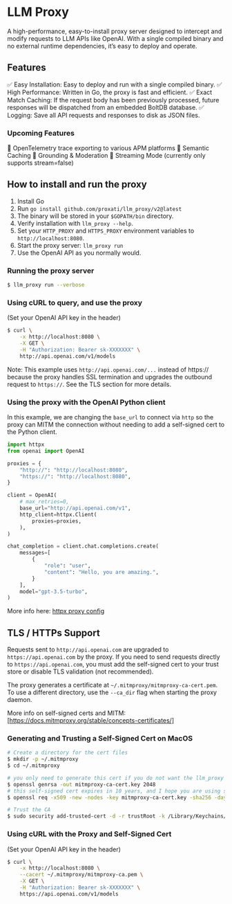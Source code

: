 # LLM Proxy
A high-performance, easy-to-install proxy server designed to intercept and modify requests to LLM
APIs like OpenAI. With a single compiled binary and no external runtime dependencies, it’s easy to
deploy and operate.


## Features

✅ Easy Installation: Easy to deploy and run with a single compiled binary.
✅ High Performance: Written in Go, the proxy is fast and efficient.
✅ Exact Match Caching: If the request body has been previously processed, future responses will be dispatched from an embedded BoltDB database.
✅ Logging: Save all API requests and responses to disk as JSON files.

### Upcoming Features

🔲 OpenTelemetry trace exporting to various APM platforms
🔲 Semantic Caching
🔲 Grounding & Moderation
🔲 Streaming Mode (currently only supports stream=false)

## How to install and run the proxy

1. Install Go
2. Run `go install github.com/proxati/llm_proxy/v2@latest`
3. The binary will be stored in your `$GOPATH/bin` directory.
4. Verify installation with `llm_proxy --help`.
5. Set your `HTTP_PROXY` and `HTTPS_PROXY` environment variables to `http://localhost:8080`.
6. Start the proxy server: `llm_proxy run`
7. Use the OpenAI API as you normally would.

### Running the proxy server

```bash
$ llm_proxy run --verbose
```

### Using cURL to query, and use the proxy
(Set your OpenAI API key in the header)
```bash
$ curl \
    -x http://localhost:8080 \
    -X GET \
    -H "Authorization: Bearer sk-XXXXXXX" \
    http://api.openai.com/v1/models
```
Note: This example uses `http://api.openai.com/...` instead of https:// because the proxy handles
SSL termination and upgrades the outbound request to `https://`. See the TLS section for more
details.

### Using the proxy with the OpenAI Python client

In this example, we are changing the `base_url` to connect via `http` so the proxy can MITM the
connection without needing to add a self-signed cert to the Python client.

```python
import httpx
from openai import OpenAI

proxies = {
    "http://": "http://localhost:8080",
    "https://": "http://localhost:8080",
}

client = OpenAI(
    # max_retries=0,
    base_url="http://api.openai.com/v1",
    http_client=httpx.Client(
        proxies=proxies,
    ),
)

chat_completion = client.chat.completions.create(
    messages=[
        {
            "role": "user",
            "content": "Hello, you are amazing.",
        }
    ],
    model="gpt-3.5-turbo",
)
```
More info here: [httpx proxy config](https://www.python-httpx.org/advanced/#client-instances)

## TLS / HTTPs Support

Requests sent to `http://api.openai.com` are upgraded to `https://api.openai.com` by the proxy. If
you need to send requests directly to `https://api.openai.com`, you must add the self-signed cert
to your trust store or disable TLS validation (not recommended).

The proxy generates a certificate at `~/.mitmproxy/mitmproxy-ca-cert.pem`. To use a different
directory, use the `--ca_dir` flag when starting the proxy daemon.

More info on self-signed certs and MITM:
[https://docs.mitmproxy.org/stable/concepts-certificates/]


### Generating and Trusting a Self-Signed Cert on MacOS

```bash
# Create a directory for the cert files
$ mkdir -p ~/.mitmproxy
$ cd ~/.mitmproxy

# you only need to generate this cert if you do not want the llm_proxy to generate it for you
$ openssl genrsa -out mitmproxy-ca-cert.key 2048
# this self-signed cert expires in 10 years, and I hope you are using something else by that point
$ openssl req -x509 -new -nodes -key mitmproxy-ca-cert.key -sha256 -days 3650 -out mitmproxy-ca-cert.pem

# Trust the CA
$ sudo security add-trusted-cert -d -r trustRoot -k /Library/Keychains/System.keychain mitmproxy-ca-cert.pem
```

### Using cURL with the Proxy and Self-Signed Cert
(Set your OpenAI API key in the header)
```bash
$ curl \
    -x http://localhost:8080 \
    --cacert ~/.mitmproxy/mitmproxy-ca.pem \
    -X GET \
    -H "Authorization: Bearer sk-XXXXXXX" \
    https://api.openai.com/v1/models
```
